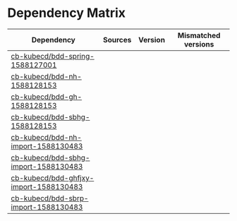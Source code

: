# Dependency Matrix

Dependency | Sources | Version | Mismatched versions
---------- | ------- | ------- | -------------------
[cb-kubecd/bdd-spring-1588127001](https://github.com/cb-kubecd/bdd-spring-1588127001.git) |  | []() | 
[cb-kubecd/bdd-nh-1588128153](https://github.com/cb-kubecd/bdd-nh-1588128153.git) |  | []() | 
[cb-kubecd/bdd-gh-1588128153](https://github.com/cb-kubecd/bdd-gh-1588128153.git) |  | []() | 
[cb-kubecd/bdd-sbhg-1588128153](https://github.com/cb-kubecd/bdd-sbhg-1588128153.git) |  | []() | 
[cb-kubecd/bdd-nh-import-1588130483](https://github.com/cb-kubecd/bdd-nh-import-1588130483.git) |  | []() | 
[cb-kubecd/bdd-sbhg-import-1588130483](https://github.com/cb-kubecd/bdd-sbhg-import-1588130483.git) |  | []() | 
[cb-kubecd/bdd-ghfjxy-import-1588130483](https://github.com/cb-kubecd/bdd-ghfjxy-import-1588130483.git) |  | []() | 
[cb-kubecd/bdd-sbrp-import-1588130483](https://github.com/cb-kubecd/bdd-sbrp-import-1588130483.git) |  | []() | 
